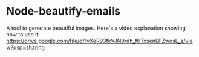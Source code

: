 # Node-beautify-emails
A tool to generate beautiful images.
 Here's a video explanation showing how to use it: https://drive.google.com/file/d/1vXeR93fkVJN9rdh_f6TxsenLPZwosL_s/view?usp=sharing
